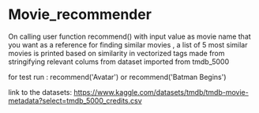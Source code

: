 # Movie_recommender




On calling user function recommend() with input value as movie name that you want as a reference for finding similar movies , a list of 5 most similar movies is printed based on similarity in vectorized tags made from stringifying relevant colums from dataset imported from tmdb_5000


for test run :
recommend('Avatar')
or
recommend('Batman Begins')

link to the datasets: https://www.kaggle.com/datasets/tmdb/tmdb-movie-metadata?select=tmdb_5000_credits.csv
